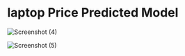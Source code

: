 # laptop Price Predicted Model

![Screenshot (4)](https://user-images.githubusercontent.com/99476440/197051821-901d96b5-26c0-434c-9093-762e2f069727.png)



![Screenshot (5)](https://user-images.githubusercontent.com/99476440/197051832-38c9283b-8a7b-43bc-acd9-62b718420fbd.png)
